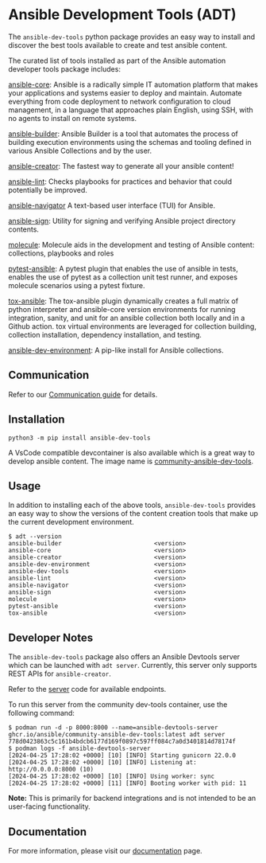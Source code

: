 <!-- cspell:disable-next-line -->

# Ansible Development Tools (ADT)

The `ansible-dev-tools` python package provides an easy way to install and discover the best tools available to create and test ansible content.

The curated list of tools installed as part of the Ansible automation developer tools package includes:

[ansible-core](https://github.com/ansible/ansible): Ansible is a radically simple IT automation platform that makes your applications and systems easier to deploy and maintain. Automate everything from code deployment to network configuration to cloud management, in a language that approaches plain English, using SSH, with no agents to install on remote systems.

[ansible-builder](https://github.com/ansible/ansible-builder): Ansible Builder is a tool that automates the process of building execution environments using the schemas and tooling defined in various Ansible Collections and by the user.

[ansible-creator](https://github.com/ansible/ansible-creator): The fastest way to generate all your ansible content!

[ansible-lint](https://github.com/ansible/ansible-lint): Checks playbooks for practices and behavior that could potentially be improved.

[ansible-navigator](https://github.com/ansible/ansible-navigator) A text-based user interface (TUI) for Ansible.

[ansible-sign](https://github.com/ansible/ansible-sign): Utility for signing and verifying Ansible project directory contents.

[molecule](https://github.com/ansible/molecule): Molecule aids in the development and testing of Ansible content: collections, playbooks and roles

[pytest-ansible](https://github.com/ansible/pytest-ansible): A pytest plugin that enables the use of ansible in tests, enables the use of pytest as a collection unit test runner, and exposes molecule scenarios using a pytest fixture.

[tox-ansible](https://github.com/ansible/tox-ansible): The tox-ansible plugin dynamically creates a full matrix of python interpreter and ansible-core version environments for running integration, sanity, and unit for an ansible collection both locally and in a Github action. tox virtual environments are leveraged for collection building, collection installation, dependency installation, and testing.

[ansible-dev-environment](https://github.com/ansible/ansible-dev-environment): A pip-like install for Ansible collections.

## Communication

Refer to our [Communication guide](https://ansible.readthedocs.io/projects/dev-tools/contributor-guide/#talk-to-us) for details.

## Installation

`python3 -m pip install ansible-dev-tools`

A VsCode compatible devcontainer is also available which is a great way to develop ansible content. The image name is [community-ansible-dev-tools](https://ansible.readthedocs.io/projects/dev-tools/container/).

## Usage

In addition to installing each of the above tools, `ansible-dev-tools` provides an easy way to show the versions of the content creation tools that make up the current development environment.

```
$ adt --version
ansible-builder                          <version>
ansible-core                             <version>
ansible-creator                          <version>
ansible-dev-environment                  <version>
ansible-dev-tools                        <version>
ansible-lint                             <version>
ansible-navigator                        <version>
ansible-sign                             <version>
molecule                                 <version>
pytest-ansible                           <version>
tox-ansible                              <version>
```

## Developer Notes

The `ansible-dev-tools` package also offers an Ansible Devtools server which can be launched with `adt server`. Currently, this server only supports REST APIs for `ansible-creator`.

Refer to the [server](https://github.com/ansible/ansible-dev-tools/blob/main/src/ansible_dev_tools/subcommands/server.py) code for available endpoints.

To run this server from the community dev-tools container, use the following command:

```
$ podman run -d -p 8000:8000 --name=ansible-devtools-server ghcr.io/ansible/community-ansible-dev-tools:latest adt server
778d0423863c5c161b4bdcb6177d169f0897c597ff084c7a0d3401814d78174f
$ podman logs -f ansible-devtools-server
[2024-04-25 17:28:02 +0000] [10] [INFO] Starting gunicorn 22.0.0
[2024-04-25 17:28:02 +0000] [10] [INFO] Listening at: http://0.0.0.0:8000 (10)
[2024-04-25 17:28:02 +0000] [10] [INFO] Using worker: sync
[2024-04-25 17:28:02 +0000] [11] [INFO] Booting worker with pid: 11
```

**Note:** This is primarily for backend integrations and is not intended to be an user-facing functionality.

## Documentation

For more information, please visit our [documentation](https://ansible.readthedocs.io/projects/dev-tools/) page.
